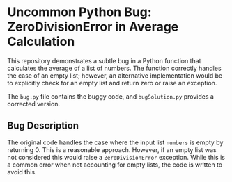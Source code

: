# Uncommon Python Bug: ZeroDivisionError in Average Calculation

This repository demonstrates a subtle bug in a Python function that calculates the average of a list of numbers.  The function correctly handles the case of an empty list; however, an alternative implementation would be to explicitly check for an empty list and return zero or raise an exception.

The `bug.py` file contains the buggy code, and `bugSolution.py` provides a corrected version.

## Bug Description

The original code handles the case where the input list `numbers` is empty by returning 0. This is a reasonable approach. However, if an empty list was not considered this would raise a `ZeroDivisionError` exception. While this is a common error when not accounting for empty lists, the code is written to avoid this.